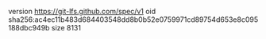 version https://git-lfs.github.com/spec/v1
oid sha256:ac4ec11b483d684403548dd8b0b52e0759971cd89754d653e8c095188dbc949b
size 8131
